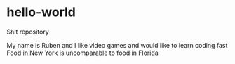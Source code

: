 # hello-world

Shit repository

My name is Ruben and I like video games and would like to learn coding fast
Food in New York is uncomparable to food in Florida
